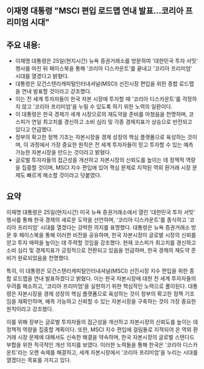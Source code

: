 ## 이재명 대통령 "MSCI 편입 로드맵 연내 발표…코리아 프리미엄 시대"

## 주요 내용:
*   이재명 대통령은 25일(현지시간) 뉴욕 증권거래소를 방문하여 '대한민국 투자 서밋' 행사를 마친 뒤 페이스북을 통해 '코리아 디스카운트'를 끝내고 '코리아 프리미엄' 시대를 열겠다고 밝혔다.
*   대통령은 모건스탠리캐피털인터내셔널(MSCI) 선진시장 편입을 위한 종합 로드맵을 연내 발표할 것이라고 강조했다.
*   이는 전 세계 투자자들이 한국 자본 시장에 투자할 때 '코리아 디스카운트'를 걱정하지 않고 '코리아 프리미엄'을 누릴 수 있도록 하기 위한 노력의 일환이다.
*   이 대통령은 한국 경제가 세계 시장으로의 재도약을 준비를 마쳤음을 천명하며, 코스피가 연일 최고치를 경신하고 소비 심리 및 각종 경제지표가 상승으로 반전되고 있다고 언급했다.
*   정부의 확고한 정책 기조는 자본시장을 경제 성장의 핵심 플랫폼으로 육성하는 것이며, 이 과정에서 가장 중요한 원칙은 전 세계 투자자들이 믿고 투자할 수 있는 예측 가능한 자본시장을 만드는 것이라고 밝혔다.
*   글로벌 투자자들의 접근성을 개선하고 자본시장의 신뢰도를 높이는 데 정책적 역량을 집중할 것이며, MSCI 지수 편입에 있어 핵심 문제로 지적된 역외 환거래 시장 문제도 빠르게 해소할 것이라고 덧붙였다.

## 요약

이재명 대통령은 25일(현지시간) 미국 뉴욕 증권거래소에서 열린 '대한민국 투자 서밋' 행사를 통해 한국 경제의 새로운 도약을 선언하며, '코리아 디스카운트'를 종식하고 '코리아 프리미엄' 시대를 열겠다는 강력한 의지를 표명했다. 대통령은 뉴욕 증권거래소 방문 후 페이스북을 통해 이러한 비전을 공유하며, 한국 자본시장이 글로벌 시장의 신뢰를 얻고 투자 매력을 높이는 데 주력할 것임을 강조했다. 현재 코스피가 최고치를 경신하고 소비 심리 및 경제지표가 긍정적으로 전환되고 있음을 언급하며, 한국 경제의 재도약 준비가 완료되었음을 천명했다.

특히, 이 대통령은 모건스탠리캐피털인터내셔널(MSCI) 선진시장 지수 편입을 위한 종합 로드맵을 연내 발표하겠다고 밝혔다. 이는 한국 자본시장에 대한 전 세계 투자자들의 우려를 해소하고, '코리아 프리미엄'을 실현하기 위한 핵심적인 노력으로 풀이된다. 대통령은 자본시장을 경제 성장의 핵심 플랫폼으로 육성하는 것이 정부의 확고한 정책 기조임을 재확인하며, 예측 가능하고 신뢰할 수 있는 자본시장을 구축하는 것이 가장 중요한 원칙이라고 강조했다.

이를 위해 정부는 글로벌 투자자들의 접근성을 개선하고 자본시장의 신뢰도를 높이는 데 정책적 역량을 집중할 계획이다. 또한, MSCI 지수 편입에 걸림돌로 지적되어 온 역외 환거래 시장 문제에 대해서도 신속한 해결을 약속하며, 한국 자본시장의 글로벌 스탠다드 부합을 위한 적극적인 개선 의지를 보였다. 이러한 노력들을 통해 한국은 '코리아 디스카운트'라는 오랜 숙제를 해결하고, 세계 자본시장에서 '코리아 프리미엄'을 누리는 시대를 열겠다는 목표를 가지고 있다.